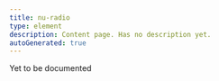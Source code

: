 ```yaml
---
title: nu-radio
type: element
description: Content page. Has no description yet.
autoGenerated: true
---
```


Yet to be documented